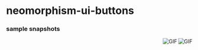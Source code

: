 # neomorphism-ui-buttons
<h3>sample snapshots</h3>
<img align="right" alt="GIF" src="https://github.com/souvikguria98/neomorphism-ui-buttons/blob/master/snap1.png" />
<img align="right" alt="GIF" src="https://github.com/souvikguria98/neomorphism-ui-buttons/blob/master/gif1.gif" />

